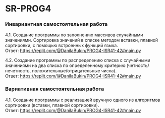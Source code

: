 # SR-PROG4

### Инвариантная самостоятельная работа
4.1. Создание программы по заполнению массивов случайными значениями. Сортировка значений в списке методом вставки, плавной сортировки, с помощью встроенных функций языка.  
Ответ: <https://replit.com/@DanilaBukin/PROG4-ISR41-42#main.py>  

4.2. Создание программы по распределению списка с случайными значениями на два списка по определенному критерию (четность/нечетность, положительные/отрицательные числа).  
Ответ: <https://replit.com/@DanilaBukin/PROG4-ISR41-42#main.py>  

### Вариативная самостоятельная работа
4.1. Создание программы с реализацией вручную одного из алгоритмов сортировки (вставки, плавной сортировки).  
Ответ: <https://replit.com/@DanilaBukin/PROG4-ISR41-42#main.py>  
